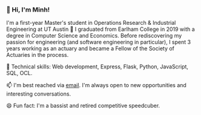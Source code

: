 ### :wave: Hi, I'm Minh!

I'm a first-year Master's student in Operations Research & Industrial Engineering at UT Austin :metal: I graduated from Earlham College in 2019 with a degree in Computer Science and Economics. Before rediscovering my passion for engineering (and software engineering in particular), I spent 3 years working as an actuary and became a Fellow of the Society of Actuaries in the process.

:wrench: Technical skills: Web development, Express, Flask, Python, JavaScript, SQL, OCL.

📫 I'm best reached via [email](mailto:minhvu@utexas.edu). I'm always open to new opportunities and interesting conversations.

😄 Fun fact: I'm a bassist and retired competitive speedcuber.
<!--
**mdvu15/mdvu15** is a ✨ _special_ ✨ repository because its `README.md` (this file) appears on your GitHub profile.

Here are some ideas to get you started:

- 🔭 I’m currently working on ...
- 🌱 I’m currently learning ...
- 👯 I’m looking to collaborate on ...
- 🤔 I’m looking for help with ...
- 💬 Ask me about ...
- 📫 How to reach me: ...
- 😄 Pronouns: ...
- ⚡ Fun fact: ...
-->
